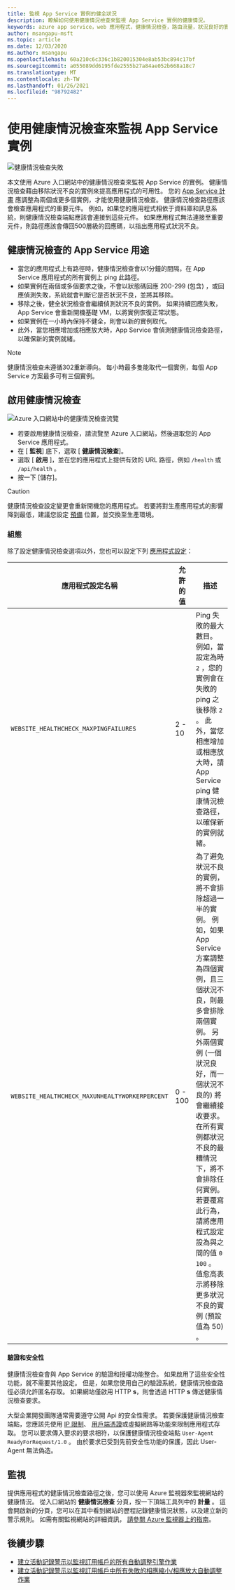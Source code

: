 ```yaml
---
title: 監視 App Service 實例的健全狀況
description: 瞭解如何使用健康情況檢查來監視 App Service 實例的健康情況。
keywords: azure app service，web 應用程式，健康情況檢查，路由流量，狀況良好的實例，路徑，監視，
author: msangapu-msft
ms.topic: article
ms.date: 12/03/2020
ms.author: msangapu
ms.openlocfilehash: 60a210c6c336c1b820015304e8ab53bc894c17bf
ms.sourcegitcommit: a055089dd6195fde2555b27a84ae052b668a18c7
ms.translationtype: MT
ms.contentlocale: zh-TW
ms.lasthandoff: 01/26/2021
ms.locfileid: "98792482"
---
```

# <a name="monitor-app-service-instances-using-health-check"></a>使用健康情況檢查來監視 App Service 實例

![健康情況檢查失敗][2]

本文使用 Azure 入口網站中的健康情況檢查來監視 App Service 的實例。 健康情況檢查藉由移除狀況不良的實例來提高應用程式的可用性。 您的 [App Service 計畫](/overview-hosting-plans) 應調整為兩個或更多個實例，才能使用健康情況檢查。 健康情況檢查路徑應該會檢查應用程式的重要元件。 例如，如果您的應用程式相依于資料庫和訊息系統，則健康情況檢查端點應該會連接到這些元件。 如果應用程式無法連接至重要元件，則路徑應該會傳回500層級的回應碼，以指出應用程式狀況不良。

## <a name="what-app-service-does-with-health-checks"></a>健康情況檢查的 App Service 用途

- 當您的應用程式上有路徑時，健康情況檢查會以1分鐘的間隔，在 App Service 應用程式的所有實例上 ping 此路徑。
- 如果實例在兩個或多個要求之後，不會以狀態碼回應 200-299 (包含) ，或回應偵測失敗，系統就會判斷它是否狀況不良，並將其移除。
- 移除之後，健全狀況檢查會繼續偵測狀況不良的實例。 如果持續回應失敗，App Service 會重新開機基礎 VM，以將實例恢復正常狀態。
- 如果實例在一小時內保持不健全，則會以新的實例取代。
- 此外，當您相應增加或相應放大時，App Service 會偵測健康情況檢查路徑，以確保新的實例就緒。

> [!NOTE]
> 健康情況檢查未遵循302重新導向。 每小時最多隻能取代一個實例，每個 App Service 方案最多可有三個實例。
>

## <a name="enable-health-check"></a>啟用健康情況檢查

![Azure 入口網站中的健康情況檢查流覽][3]

- 若要啟用健康情況檢查，請流覽至 Azure 入口網站，然後選取您的 App Service 應用程式。
- 在 [ **監視**] 底下，選取 [ **健康情況檢查**]。
- 選取 [ **啟用** ]，並在您的應用程式上提供有效的 URL 路徑，例如 `/health` 或 `/api/health` 。
- 按一下 [儲存]。

> [!CAUTION]
> 健康情況檢查設定變更會重新開機您的應用程式。 若要將對生產應用程式的影響降到最低，建議您設定 [預備](deploy-staging-slots.md) 位置，並交換至生產環境。
>

### <a name="configuration"></a>組態

除了設定健康情況檢查選項以外，您也可以設定下列 [應用程式設定](configure-common.md)：

| 應用程式設定名稱 | 允許的值 | 描述 |
|-|-|-|
|`WEBSITE_HEALTHCHECK_MAXPINGFAILURES` | 2 - 10 | Ping 失敗的最大數目。 例如，當設定為時 `2` ，您的實例會在失敗的 ping 之後移除 `2` 。 此外，當您相應增加或相應放大時，請 App Service ping 健康情況檢查路徑，以確保新的實例就緒。 |
|`WEBSITE_HEALTHCHECK_MAXUNHEALTYWORKERPERCENT` | 0 - 100 | 為了避免狀況不良的實例，將不會排除超過一半的實例。 例如，如果 App Service 方案調整為四個實例，且三個狀況不良，則最多會排除兩個實例。 另外兩個實例 (一個狀況良好，而一個狀況不良的) 將會繼續接收要求。 在所有實例都狀況不良的最糟情況下，將不會排除任何實例。 若要覆寫此行為，請將應用程式設定設為與之間的值 `0` `100` 。 值愈高表示將移除更多狀況不良的實例 (預設值為 50) 。 |

#### <a name="authentication-and-security"></a>驗證和安全性

健康情況檢查會與 App Service 的驗證和授權功能整合。 如果啟用了這些安全性功能，就不需要其他設定。 但是，如果您使用自己的驗證系統，健康情況檢查路徑必須允許匿名存取。 如果網站僅啟用 HTTP **s**，則會透過 HTTP **s** 傳送健康情況檢查要求。

大型企業開發團隊通常需要遵守公開 Api 的安全性需求。 若要保護健康情況檢查端點，您應該先使用 [IP 限制](app-service-ip-restrictions.md#set-an-ip-address-based-rule)、 [用戶端憑證](app-service-ip-restrictions.md#set-an-ip-address-based-rule)或虛擬網路等功能來限制應用程式存取。 您可以要求傳入要求的要求相符，以保護健康情況檢查端點 `User-Agent` `ReadyForRequest/1.0` 。 由於要求已受到先前安全性功能的保護，因此 User-Agent 無法偽造。

## <a name="monitoring"></a>監視

提供應用程式的健康情況檢查路徑之後，您可以使用 Azure 監視器來監視網站的健康情況。 從入口網站的 **健康情況檢查** 分頁，按一下頂端工具列中的 **計量** 。 這會開啟新的分頁，您可以在其中看到網站的歷程記錄健康情況狀態，以及建立新的警示規則。 如需有關監視網站的詳細資訊， [請參閱 Azure 監視器上的指南](web-sites-monitor.md)。

## <a name="next-steps"></a>後續步驟
- [建立活動記錄警示以監視訂用帳戶的所有自動調整引擎作業](https://github.com/Azure/azure-quickstart-templates/tree/master/monitor-autoscale-alert)
- [建立活動記錄警示以監視訂用帳戶中所有失敗的相應縮小/相應放大自動調整作業](https://github.com/Azure/azure-quickstart-templates/tree/master/monitor-autoscale-failed-alert)

[1]: ./media/app-service-monitor-instances-health-check/health-check-success-diagram.png
[2]: ./media/app-service-monitor-instances-health-check/health-check-failure-diagram.png
[3]: ./media/app-service-monitor-instances-health-check/azure-portal-navigation-health-check.png
